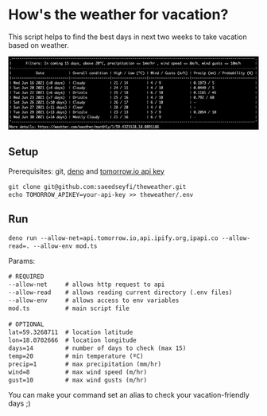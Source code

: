 # How's the weather for vacation?

This script helps to find the best days in next two weeks to take vacation based
on weather.

![Output Screenshot](https://github.com/saeedseyfi/theweather/raw/master/assets/output.png)

## Setup

Prerequisites: git, [deno](https://deno.land/) and
[tomorrow.io api key](https://docs.tomorrow.io/reference/welcome)

```shell script
git clone git@github.com:saeedseyfi/theweather.git
echo TOMORROW_APIKEY=your-api-key >> theweather/.env
```

## Run

```shell script
deno run --allow-net=api.tomorrow.io,api.ipify.org,ipapi.co --allow-read=. --allow-env mod.ts
```

Params:

```text
# REQUIRED
--allow-net     # allows http request to api 
--allow-read    # allows reading current directory (.env files)
--allow-env     # allows access to env variables
mod.ts          # main script file

# OPTIONAL
lat=59.3268711  # location latitude
lon=18.0702666  # location longitude
days=14         # number of days to check (max 15)
temp=20         # min temperature (ºC) 
precip=1        # max precipitation (mm/hr)
wind=8          # max wind speed (m/hr)
gust=10         # max wind gusts (m/hr)
```

You can make your command set an alias to check your vacation-friendly days ;)
